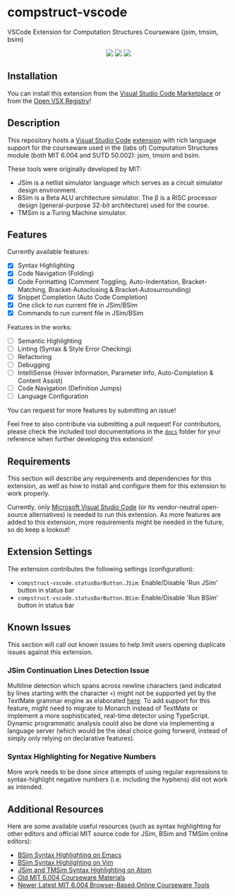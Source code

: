 # compstruct-vscode

VSCode Extension for Computation Structures Courseware (jsim, tmsim, bsim)

<p align="center"><a href="https://marketplace.visualstudio.com/items?itemName=jamestiotio.compstruct-vscode&ssr=false#review-details"><img src="https://vsmarketplacebadge.apphb.com/rating-star/jamestiotio.compstruct-vscode.svg?style=for-the-badge&colorA=FBBD30&colorB=F2AA08"/></a> <a href="https://marketplace.visualstudio.com/items?itemName=jamestiotio.compstruct-vscode"><img src="https://vsmarketplacebadge.apphb.com/downloads-short/jamestiotio.compstruct-vscode.svg?style=for-the-badge&colorA=5DDB61&colorB=4BC74F&label=DOWNLOADS"/></a> <a href="https://marketplace.visualstudio.com/items?itemName=jamestiotio.compstruct-vscode"><img src="https://vsmarketplacebadge.apphb.com/installs-short/jamestiotio.compstruct-vscode.svg?style=for-the-badge&colorA=8a2be2&colorB=7f26cc&label=INSTALLS"/></a></p>

## Installation

You can install this extension from the [Visual Studio Code Marketplace](https://marketplace.visualstudio.com/items?itemName=jamestiotio.compstruct-vscode) or from the [Open VSX Registry](https://open-vsx.org/extension/jamestiotio/compstruct-vscode)!

## Description

This repository hosts a [Visual Studio Code](https://code.visualstudio.com/) [extension](https://marketplace.visualstudio.com/VSCode) with rich language support for the courseware used in the (labs of) Computation Structures module (both MIT 6.004 and SUTD 50.002): jsim, tmsim and bsim.

These tools were originally developed by MIT:

-   JSim is a netlist simulator language which serves as a circuit simulator design environment.
-   BSim is a Beta ALU architecture simulator. The β is a RISC processor design (general-purpose 32-bit architecture) used for the course.
-   TMSim is a Turing Machine simulator.

## Features

Currently available features:

-   [x] Syntax Highlighting
-   [x] Code Navigation (Folding)
-   [x] Code Formatting (Comment Toggling, Auto-Indentation, Bracket-Matching, Bracket-Autoclosing & Bracket-Autosurrounding)
-   [x] Snippet Completion (Auto Code Completion)
-   [x] One click to run current file in JSim/BSim
-   [x] Commands to run current file in JSim/BSim

Features in the works:

-   [ ] Semantic Highlighting
-   [ ] Linting (Syntax & Style Error Checking)
-   [ ] Refactoring
-   [ ] Debugging
-   [ ] IntelliSense (Hover Information, Parameter Info, Auto-Completion & Content Assist)
-   [ ] Code Navigation (Definition Jumps)
-   [ ] Language Configuration

You can request for more features by submitting an issue!

Feel free to also contribute via submitting a pull request! For contributors, please check the included tool documentations in the [`docs`](https://github.com/jamestiotio/compstruct-vscode/tree/main/docs) folder for your reference when further developing this extension!

## Requirements

This section will describe any requirements and dependencies for this extension, as well as how to install and configure them for this extension to work properly.

Currently, only [Microsoft Visual Studio Code](https://code.visualstudio.com/) (or its vendor-neutral open-source alternatives) is needed to run this extension. As more features are added to this extension, more requirements might be needed in the future, so do keep a lookout!

## Extension Settings

The extension contributes the following settings (configuration):
- `compstruct-vscode.statusBarButton.JSim`: Enable/Disable 'Run JSim' button in status bar
- `compstruct-vscode.statusBarButton.BSim`: Enable/Disable 'Run BSim' button in status bar

## Known Issues

This section will call out known issues to help limit users opening duplicate issues against this extension.

### JSim Continuation Lines Detection Issue

Multiline detection which spans across newline characters (and indicated by lines starting with the character `+`) might not be supported yet by the TextMate grammar engine as elaborated [here](https://github.com/microsoft/vscode-textmate/issues/32). To add support for this feature, might need to migrate to Monarch instead of TextMate or implement a more sophisticated, real-time detector using TypeScript. Dynamic programmatic analysis could also be done via implementing a language server (which would be the ideal choice going forward, instead of simply only relying on declarative features).

### Syntax Highlighting for Negative Numbers

More work needs to be done since attempts of using regular expressions to syntax-highlight negative numbers (i.e. including the hyphens) did not work as intended.

## Additional Resources

Here are some available useful resources (such as syntax highlighting for other editors and official MIT source code for JSim, BSim and TMSim online editors):

-   [BSim Syntax Highlighting on Emacs](https://github.com/nexaitch/bsim-mode)
-   [BSim Syntax Highlighting on Vim](https://github.com/JSeam2/BSimSyntaxHighlighting)
-   [JSim and TMSim Syntax Highlighting on Atom](https://github.com/tjjjwxzq/language-jsim)
-   [Old MIT 6.004 Courseware Materials](https://github.com/terman/6.004_courseware)
-   [Newer Latest MIT 6.004 Browser-Based Online Courseware Tools](https://github.com/6004x)
